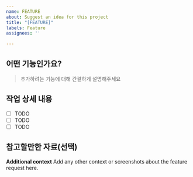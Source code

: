```yaml
---
name: FEATURE
about: Suggest an idea for this project
title: "[FEATURE]"
labels: Feature
assignees: ''

---
```


## 어떤 기능인가요?

> 추가하려는 기능에 대해 간결하게 설명해주세요

## 작업 상세 내용

- [ ] TODO
- [ ] TODO
- [ ] TODO

## 참고할만한 자료(선택)
**Additional context**
Add any other context or screenshots about the feature request here.
